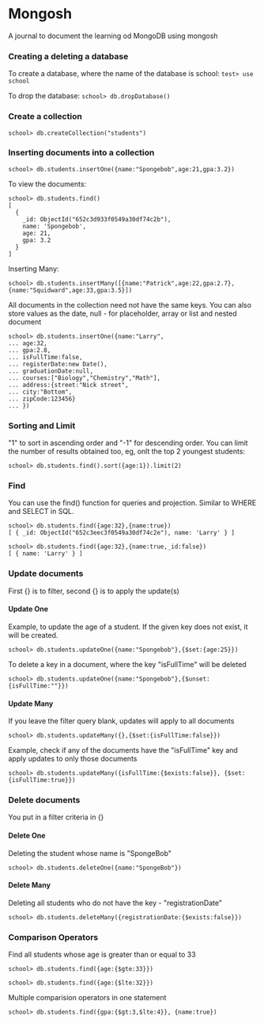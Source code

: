 # Mongosh
A journal to document the learning od MongoDB using mongosh 
### Creating a deleting a database
To create a database, where the name of the database is school:
```test> use school```

To drop the database:
```school> db.dropDatabase()```
### Create a collection
```school> db.createCollection("students")```
### Inserting documents into a collection
```school> db.students.insertOne({name:"Spongebob",age:21,gpa:3.2})```

To view the documents:
```
school> db.students.find()
[  
  {
    _id: ObjectId("652c3d933f0549a30df74c2b"),
    name: 'Spongebob',
    age: 21,
    gpa: 3.2
  }
]
```

Inserting Many:
```
school> db.students.insertMany([{name:"Patrick",age:22,gpa:2.7},{name:"Squidward",age:33,gpa:3.5}])
```

All documents in the collection need not have the same keys. You can also store values as the date, null - for placeholder, array or list and nested document
```
school> db.students.insertOne({name:"Larry",
... age:32,
... gpa:2.8,
... isFullTime:false,
... registerDate:new Date(),
... graduationDate:null,
... courses:["Biology","Chemistry","Math"],
... address:{street:"Nick street",
... city:"Bottom",
... zipCode:123456}
... })
```
### Sorting and Limit
"1" to sort in ascending order and "-1" for descending order.
You can limit the number of results obtained too, eg, onlt the top 2 youngest students:
```
school> db.students.find().sort({age:1}).limit(2)
```
### Find
You can use the find() function for queries and projection.
Similar to WHERE and SELECT in SQL.
```
school> db.students.find({age:32},{name:true})
[ { _id: ObjectId("652c3eec3f0549a30df74c2e"), name: 'Larry' } ]
```
```
school> db.students.find({age:32},{name:true,_id:false})
[ { name: 'Larry' } ]
```
### Update documents
First {} is to filter, second {} is to apply the update(s)
#### Update One
Example, to update the age of a student. If the given key does not exist, it will be created.
```
school> db.students.updateOne({name:"Spongebob"},{$set:{age:25}})
```
To delete a key in a document, where the key "isFullTime" will be deleted
```
school> db.students.updateOne({name:"Spongebob"},{$unset:{isFullTime:""}})
```
#### Update Many
If you leave the filter query blank, updates will apply to all documents
```
school> db.students.updateMany({},{$set:{isFullTime:false}})
```
Example, check if any of the documents have the "isFullTime" key and apply updates to only those documents
```
school> db.students.updateMany({isFullTime:{$exists:false}}, {$set:{isFullTime:true}})
```
### Delete documents
You put in a filter criteria in {}
#### Delete One
Deleting the student whose name is "SpongeBob"
```
school> db.students.deleteOne({name:"SpongeBob"})
```
#### Delete Many
Deleting all students who do not have the key - "registrationDate"
```
school> db.students.deleteMany({registrationDate:{$exists:false}})
```
### Comparison Operators
Find all students whose age is greater than or equal to 33
```
school> db.students.find({age:{$gte:33}})
```
```
school> db.students.find({age:{$lte:32}})
```
Multiple comparision operators in one statement
```
school> db.students.find({gpa:{$gt:3,$lte:4}}, {name:true})
```